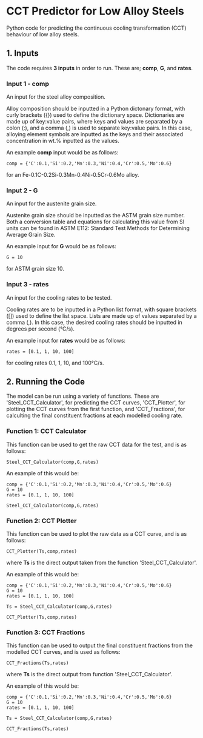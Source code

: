 # CCT Predictor for Low Alloy Steels

Python code for predicting the continuous cooling transformation (CCT) behaviour of low alloy steels.

## 1. Inputs

The code requires **3 inputs** in order to run. These are; **comp**, **G**, and **rates**.

### Input 1 - comp

An input for the steel alloy composition.

Alloy composition should be inputted in a Python dictonary format, with curly brackets ({}) used to define the dictionary space. Dictionaries are made up of key:value pairs, where keys and values are separated by a colon (:), and a comma (,) is used to separate key:value pairs. In this case, alloying element symbols are inputted as the keys and their associated concentration in wt.% inputted as the values. 

An example **comp** input would be as follows:

    comp = {'C':0.1,'Si':0.2,'Mn':0.3,'Ni':0.4,'Cr':0.5,'Mo':0.6}
    
for an Fe-0.1C-0.2Si-0.3Mn-0.4Ni-0.5Cr-0.6Mo alloy.

### Input 2 - G

An input for the austenite grain size. 

Austenite grain size should be inputted as the ASTM grain size number. Both a conversion table and equations for calculating this value from SI units can be found in ASTM E112: Standard Test Methods for Determining Average Grain Size.

An example input for **G** would be as follows:

    G = 10
    
for ASTM grain size 10.

### Input 3 - rates

An input for the cooling rates to be tested. 

Cooling rates are to be inputted in a Python list format, with square brackets ([]) used to define the list space. Lists are made up of values separated by a comma (,). In this case, the desired cooling rates should be inputted in degrees per second (°C/s).

An example input for **rates** would be as follows:

    rates = [0.1, 1, 10, 100]
    
for cooling rates 0.1, 1, 10, and 100°C/s.

## 2. Running the Code

The model can be run using a variety of functions. These are 'Steel_CCT_Calculator', for predicting the CCT curves, 'CCT_Plotter', for plotting the CCT curves from the first function, and 'CCT_Fractions', for calculting the final constituent fractions at each modelled cooling rate.

### Function 1: CCT Calculator

This function can be used to get the raw CCT data for the test, and is as follows:

    Steel_CCT_Calculator(comp,G,rates)

An example of this would be:

    comp = {'C':0.1,'Si':0.2,'Mn':0.3,'Ni':0.4,'Cr':0.5,'Mo':0.6}
    G = 10
    rates = [0.1, 1, 10, 100]
    
    Steel_CCT_Calculator(comp,G,rates)
    
### Function 2: CCT Plotter

This function can be used to plot the raw data as a CCT curve, and is as follows:

    CCT_Plotter(Ts,comp,rates)
    
where **Ts** is the direct output taken from the function 'Steel_CCT_Calculator'.

An example of this would be:
    
    comp = {'C':0.1,'Si':0.2,'Mn':0.3,'Ni':0.4,'Cr':0.5,'Mo':0.6}
    G = 10
    rates = [0.1, 1, 10, 100]
    
    Ts = Steel_CCT_Calculator(comp,G,rates)
    
    CCT_Plotter(Ts,comp,rates)
   
### Function 3: CCT Fractions

This function can be used to output the final constituent fractions from the modelled CCT curves, and is used as follows:

    CCT_Fractions(Ts,rates)
    
where **Ts** is the direct output from function 'Steel_CCT_Calculator'.

An example of this would be:

    comp = {'C':0.1,'Si':0.2,'Mn':0.3,'Ni':0.4,'Cr':0.5,'Mo':0.6}
    G = 10
    rates = [0.1, 1, 10, 100]
    
    Ts = Steel_CCT_Calculator(comp,G,rates)
    
    CCT_Fractions(Ts,rates)
